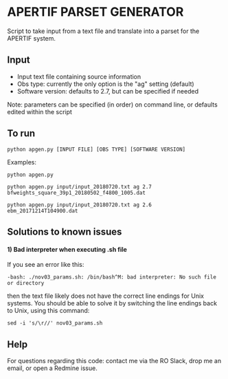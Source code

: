 # APERTIF PARSET GENERATOR
Script to take input from a text file and translate into a parset for the APERTIF system. 

## Input
- Input text file containing source information
- Obs type: currently the only option is the "ag" setting (default)
- Software version: defaults to 2.7, but can be specified if needed

Note: parameters can be specified (in order) on command line, or defaults edited within the script

## To run
``` 
python apgen.py [INPUT FILE] [OBS TYPE] [SOFTWARE VERSION]
```
Examples:
```
python apgen.py
```
```
python apgen.py input/input_20180720.txt ag 2.7 bfweights_square_39p1_20180502_f4800_1005.dat
```
```
python apgen.py input/input_20180720.txt ag 2.6 ebm_20171214T104900.dat
```

## Solutions to known issues
#### 1) Bad interpreter when executing .sh file
If you see an error like this:
```
-bash: ./nov03_params.sh: /bin/bash^M: bad interpreter: No such file or directory
```
then the text file likely does not have the correct line endings for Unix systems. You should be able to solve it by switching the line endings back to Unix, using this command:
```
sed -i 's/\r//' nov03_params.sh 
```

## Help
For questions regarding this code: contact me via the RO Slack, drop me an email, or open a Redmine issue.
